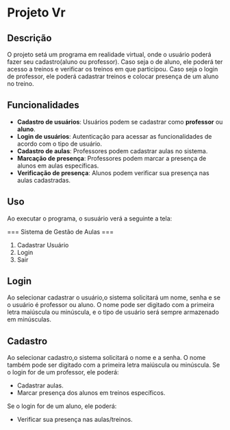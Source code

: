 # Projeto Vr

## Descrição
O projeto setá um programa em realidade virtual, onde o usuário poderá fazer seu cadastro(aluno ou professor). Caso seja o de aluno, ele poderá ter acesso a treinos e verificar os treinos em que participou.
Caso seja o login de professor, ele poderá cadastrar treinos e colocar presença de um aluno no treino.

## Funcionalidades

- **Cadastro de usuários**: Usuários podem se cadastrar como **professor** ou **aluno**.
- **Login de usuários**: Autenticação para acessar as funcionalidades de acordo com o tipo de usuário.
- **Cadastro de aulas**: Professores podem cadastrar aulas no sistema.
- **Marcação de presença**: Professores podem marcar a presença de alunos em aulas específicas.
- **Verificação de presença**: Alunos podem verificar sua presença nas aulas cadastradas.

## Uso
Ao executar o programa, o susuário verá a seguinte a tela:

=== Sistema de Gestão de Aulas ===
1. Cadastrar Usuário
2. Login
3. Sair

## Login
Ao selecionar cadastrar o usuário,o sistema solicitará um nome, senha e se o usuário é professor ou aluno.
O nome pode ser digitado com a primeira letra maiúscula ou minúscula, e o tipo de usuário será sempre armazenado em minúsculas.

## Cadastro
Ao selecionar cadastro,o sistema solicitará o nome e a senha. O nome também pode ser digitado com a primeira letra maiúscula ou minúscula.
Se o login for de um professor, ele poderá:
- Cadastrar aulas.
- Marcar presença dos alunos em treinos específicos.

Se o login for de um aluno, ele poderá:
- Verificar sua presença nas aulas/treinos.
